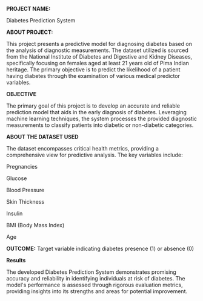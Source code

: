 __PROJECT NAME:__

Diabetes Prediction System

__ABOUT PROJECT:__

This project presents a predictive model for diagnosing diabetes based on the analysis of diagnostic measurements. The dataset utilized is sourced from the National Institute of Diabetes and Digestive and Kidney Diseases, specifically focusing on females aged at least 21 years old of Pima Indian heritage. The primary objective is to predict the likelihood of a patient having diabetes through the examination of various medical predictor variables.

__OBJECTIVE__

The primary goal of this project is to develop an accurate and reliable prediction model that aids in the early diagnosis of diabetes. Leveraging machine learning techniques, the system processes the provided diagnostic measurements to classify patients into diabetic or non-diabetic categories.

__ABOUT THE DATASET USED__

The dataset encompasses critical health metrics, providing a comprehensive view for predictive analysis. The key variables include:

Pregnancies

Glucose

Blood Pressure

Skin Thickness

Insulin

BMI (Body Mass Index)

Age

__OUTCOME:__ 
Target variable indicating diabetes presence (1) or absence (0)

__Results__

The developed Diabetes Prediction System demonstrates promising accuracy and reliability in identifying individuals at risk of diabetes. The model's performance is assessed through rigorous evaluation metrics, providing insights into its strengths and areas for potential improvement.
